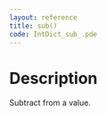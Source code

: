 ```yaml
---
layout: reference
title: sub()
code: IntDict_sub_.pde
---
```


# Description

Subtract from a value.


